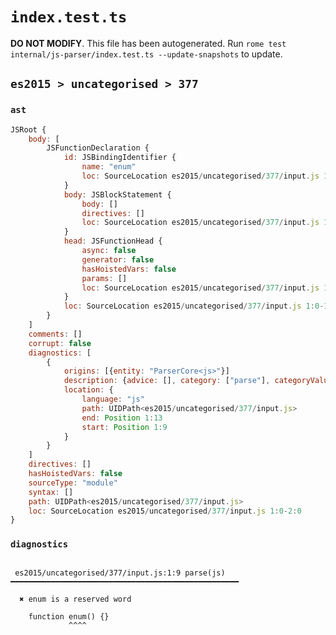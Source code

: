 # `index.test.ts`

**DO NOT MODIFY**. This file has been autogenerated. Run `rome test internal/js-parser/index.test.ts --update-snapshots` to update.

## `es2015 > uncategorised > 377`

### `ast`

```javascript
JSRoot {
	body: [
		JSFunctionDeclaration {
			id: JSBindingIdentifier {
				name: "enum"
				loc: SourceLocation es2015/uncategorised/377/input.js 1:9-1:13 (enum)
			}
			body: JSBlockStatement {
				body: []
				directives: []
				loc: SourceLocation es2015/uncategorised/377/input.js 1:16-1:18
			}
			head: JSFunctionHead {
				async: false
				generator: false
				hasHoistedVars: false
				params: []
				loc: SourceLocation es2015/uncategorised/377/input.js 1:13-1:15
			}
			loc: SourceLocation es2015/uncategorised/377/input.js 1:0-1:18
		}
	]
	comments: []
	corrupt: false
	diagnostics: [
		{
			origins: [{entity: "ParserCore<js>"}]
			description: {advice: [], category: ["parse"], categoryValue: "js", message: ["enum", RAW_MARKUP {value: " is a reserved word"}]}
			location: {
				language: "js"
				path: UIDPath<es2015/uncategorised/377/input.js>
				end: Position 1:13
				start: Position 1:9
			}
		}
	]
	directives: []
	hasHoistedVars: false
	sourceType: "module"
	syntax: []
	path: UIDPath<es2015/uncategorised/377/input.js>
	loc: SourceLocation es2015/uncategorised/377/input.js 1:0-2:0
}
```

### `diagnostics`

```

 es2015/uncategorised/377/input.js:1:9 parse(js) ━━━━━━━━━━━━━━━━━━━━━━━━━━━━━━━━━━━━━━━━━━━━━━━━━━━

  ✖ enum is a reserved word

    function enum() {}
             ^^^^


```
